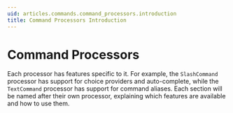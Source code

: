 ```yaml
---
uid: articles.commands.command_processors.introduction
title: Command Processors Introduction
---
```


# Command Processors
Each processor has features specific to it. For example, the `SlashCommand` processor has support for choice providers and auto-complete, while the `TextCommand` processor has support for command aliases. Each section will be named after their own processor, explaining which features are available and how to use them.